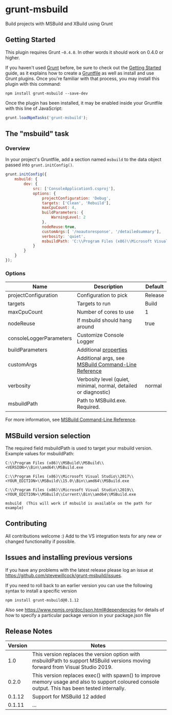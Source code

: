 # grunt-msbuild

Build projects with MSBuild and XBuild using Grunt

## Getting Started
This plugin requires Grunt `~0.4.0`. In other words it should work on 0.4.0 or higher.

If you haven't used [Grunt](http://gruntjs.com/) before, be sure to check out the [Getting Started](http://gruntjs.com/getting-started) guide, as it explains how to create a [Gruntfile](http://gruntjs.com/sample-gruntfile) as well as install and use Grunt plugins. Once you're familiar with that process, you may install this plugin with this command:

```shell
npm install grunt-msbuild --save-dev
```

Once the plugin has been installed, it may be enabled inside your Gruntfile with this line of JavaScript:

```js
grunt.loadNpmTasks('grunt-msbuild');
```

## The "msbuild" task

### Overview
In your project's Gruntfile, add a section named `msbuild` to the data object passed into `grunt.initConfig()`.

```js
grunt.initConfig({
    msbuild: {
        dev: {
            src: ['ConsoleApplication5.csproj'],
            options: {
                projectConfiguration: 'Debug',
                targets: ['Clean', 'Rebuild'],               
                maxCpuCount: 4,
                buildParameters: {
                    WarningLevel: 2
                },
                nodeReuse:true,
                customArgs:[ '/noautoresponse', '/detailedsummary'],
                verbosity: 'quiet',
                msbuildPath: 'C:\\Program Files (x86)\\Microsoft Visual Studio\\2019\\Community\\MSBuild\\Current\\Bin\\amd64\\MSBuild.exe'
            }
        }
    }
});
```

### Options

| Name                    | Description               | Default
|------------------------ |-------------------------- | -------
| projectConfiguration    | Configuration to pick     | Release
| targets                 | Targets to run            | Build
| maxCpuCount             | Number of cores to use    | 1
| nodeReuse               | If msbuild should hang around    | true
| consoleLoggerParameters | Customize Console Logger
| buildParameters         | Additional [properties](http://msdn.microsoft.com/en-us/library/ms171458.aspx)
| customArgs              | Additional args, see [MSBuild Command-Line Reference](http://msdn.microsoft.com/en-us/library/ms164311.aspx)
| verbosity               | Verbosity level (quiet, minimal, normal, detailed or diagnostic) | normal
| msbuildPath             | Path to MSBuild.exe. Required. 

For more information, see [MSBuild Command-Line Reference](http://msdn.microsoft.com/en-us/library/ms164311.aspx).


## MSBuild version selection
The required field msbuildPath is used to target your msbuild version. 
Example values for msbuildPath:
```
C:\\Program Files (x86)\\MSBuild\\MSBuild\\<VERSION>\\Bin\\amd64\\MSBuild.exe

C:\\Program Files (x86)\\Microsoft Visual Studio\\2017\\<YOUR_EDITION>\\MSBuild\\15.0\\Bin\\amd64\\MSBuild.exe

C:\\Program Files (x86)\\Microsoft Visual Studio\\2019\\<YOUR_EDITION>\\MSBuild\\Current\\Bin\\amd64\\MSBuild.exe

msbuild  (This will work if msbuild is available on the path for example)

```


## Contributing
All contributions welcome :) Add to the VS integration tests for any new or changed functionality if possible.

## Issues and installing previous versions

If you have any problems with the latest release please log an issue at https://github.com/stevewillcock/grunt-msbuild/issues.

If you need to roll back to an earlier version you can use the following syntax to install a specific version

```
npm install grunt-msbuild@0.1.12
```

Also see https://www.npmjs.org/doc/json.html#dependencies for details of how to specify a particular package version in your package.json file

## Release Notes

|Version| Notes|
|-------|------|
|1.0|This version replaces the version option with msbuildPath to support MSBuild versions moving forward from Visual Studio 2019.
|0.2.0|This version replaces exec() with spawn() to improve memory usage and also to support coloured console output. This has been tested internally.
|0.1.12|Support for MSBuild 12 added|
|0.1.11|...|
